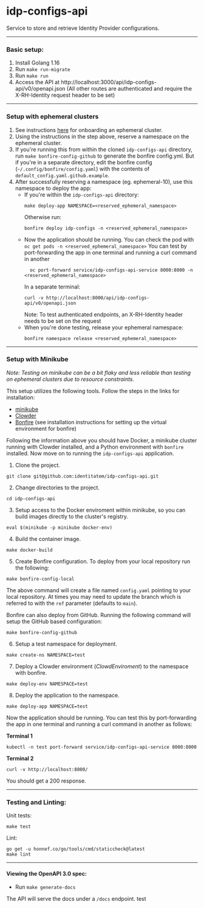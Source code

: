 [comment]: # ( Copyright Red Hat )
# idp-configs-api

Service to store and retrieve Identity Provider configurations. 

---
### Basic setup:

1. Install Golang 1.16
2. Run `make run-migrate`
3. Run `make run`
4. Access the API at http://localhost:3000/api/idp-configs-api/v0/openapi.json
   (All other routes are authenticated and require the X-RH-Identity request header to be set)

---
### Setup with ephemeral clusters
1. See instructions [here](https://clouddot.pages.redhat.com/docs/dev/getting-started/ephemeral/onboarding.html) for onboarding an ephemeral cluster.
2. Using the instructions in the step above, reserve a namespace on the ephemeral cluster.
3. If you're running this from within the cloned `idp-configs-api` directory, run `make bonfire-config-github` to generate the bonfire config.yml. But if you're in a separate directory, edit the bonfire config (`~/.config/bonfire/config.yaml`) with the contents of `default_config.yaml.github.example`.
4. After successfully reserving a namespace (eg. ephemeral-10), use this namespace to deploy the app:
    * If you're within the `idp-configs-api` directory:
      ```
      make deploy-app NAMESPACE=<reserved_ephemeral_namespace>
      ```
      Otherwise run:
      ```
      bonfire deploy idp-configs -n <reserved_ephemeral_namespace>
      ```
    * Now the application should be running. You can check the pod with `oc get pods -n <reserved_ephemeral_namespace>` You can test by port-forwarding the app in one terminal and running a curl command in another 
      ```
        oc port-forward service/idp-configs-api-service 8000:8000 -n <reserved_ephemeral_namespace>
      ```
      In a separate terminal:
      ```
      curl -v http://localhost:8000/api/idp-configs-api/v0/openapi.json
      ```
      Note: To test authenticated endpoints, an X-RH-Identity header needs to be set on the request
    * When you're done testing, release your ephemeral namespace:
      ```
      bonfire namespace release <reserved_ephemeral_namespace>
      ```

---

### Setup with Minikube 
*Note: Testing on minikube can be a bit flaky and less reliable than testing on ephemeral clusters due to resource constraints.*

This setup utilizes the following tools. Follow the steps in the links for installation:
- [minikube](https://minikube.sigs.k8s.io/docs/)
- [Clowder](https://github.com/RedHatInsights/clowder)
- [Bonfire](https://github.com/RedHatInsights/bonfire) (see installation instructions for setting up the virtual environment for bonfire)

Following the information above you should have Docker, a minikube cluster running with Clowder installed, and a Python environment with `bonfire` installed. Now move on to running the `idp-configs-api` application.

1. Clone the project.
```
git clone git@github.com:identitatem/idp-configs-api.git
```
2. Change directories to the project.
```
cd idp-configs-api
```
3. Setup access to the Docker enviroment within minikube, so you can build images directly to the cluster's registry.
```
eval $(minikube -p minikube docker-env)
```
4. Build the container image.
```
make docker-build
```
5. Create Bonfire configuration. To deploy from your local repository run the following:
```
make bonfire-config-local
```
The above command will create a file named `config.yaml` pointing to your local repository. At times you may need to update the branch which is referred to with the `ref` parameter (defaults to `main`).

Bonfire can also deploy from GitHub. Running the following command will setup the GitHub based configuration:
```
make bonfire-config-github
```
6. Setup a test namespace for deployment.
```
make create-ns NAMESPACE=test
```
7. Deploy a Clowder environment (*ClowdEnviroment*) to the namespace with bonfire.
```
make deploy-env NAMESPACE=test
```
8. Deploy the application to the namespace.
```
make deploy-app NAMESPACE=test
```

Now the application should be running. You can test this by port-forwarding the app in one terminal and running a curl command in another as follows:

**Terminal 1**
```
kubectl -n test port-forward service/idp-configs-api-service 8000:8000
```
**Terminal 2**
```
curl -v http://localhost:8000/
```

You should get a 200 response.

---
### Testing and Linting:

Unit tests:
```
make test
```
Lint:
```
go get -u honnef.co/go/tools/cmd/staticcheck@latest
make lint
```

---
#### Viewing the OpenAPI 3.0 spec:

* Run `make generate-docs`

The API will serve the docs under a `/docs` endpoint.
test
